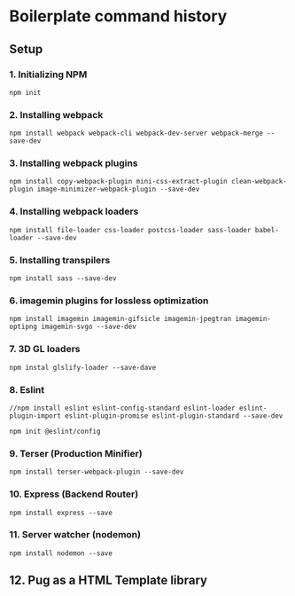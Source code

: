 # Boilerplate command history

## Setup

### 1. Initializing NPM

```
npm init
```

### 2. Installing webpack

```
npm install webpack webpack-cli webpack-dev-server webpack-merge --save-dev
```

### 3. Installing webpack plugins

```
npm install copy-webpack-plugin mini-css-extract-plugin clean-webpack-plugin image-minimizer-webpack-plugin --save-dev
```

### 4. Installing webpack loaders

```
npm install file-loader css-loader postcss-loader sass-loader babel-loader --save-dev
```

### 5. Installing transpilers

```
npm install sass --save-dev
```

### 6. imagemin plugins for lossless optimization

```
npm install imagemin imagemin-gifsicle imagemin-jpegtran imagemin-optipng imagemin-svgo --save-dev
```

### 7. 3D GL loaders

```
npm instal glslify-loader --save-dave
```

### 8. Eslint

```
//npm install eslint eslint-config-standard eslint-loader eslint-plugin-import eslint-plugin-promise eslint-plugin-standard --save-dev

npm init @eslint/config
```

### 9. Terser (Production Minifier)

```
npm install terser-webpack-plugin --save-dev
```

### 10. Express (Backend Router)

```
npm install express --save
```

### 11. Server watcher (nodemon)

```
npm install nodemon --save
```

## 12. Pug as a HTML Template library
